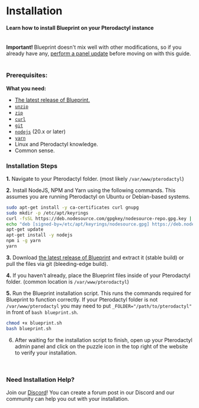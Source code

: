 # Installation
<h4 class="fw-light">Learn how to install Blueprint on your Pterodactyl instance</h4><br/>

<div class="alert alert-warning" role="alert">
  <i class="bi bi-exclamation-triangle-fill mb-1" style="font-size:23px; float: left;"></i>
  <div class="ps-3 ms-3">
  <strong>Important! </strong>
  Blueprint doesn't mix well with other modifications, so if you already have any, 
  <a href="https://pterodactyl.io/panel/1.0/updating.html" class="alert-link">perform a panel update</a> before moving on with this guide.</div>
</div><br/>


### **Prerequisites:**

**What you need:**
* [The latest release of Blueprint.](https://github.com/teamblueprint/main/releases/latest)
* [`unzip`](https://pkgs.org/download/unzip)
* [`zip`](https://pkgs.org/download/zip)
* [`curl`](https://github.com/curl/curl)
* [`git`](https://github.com/git/git)
* [`nodejs`](https://nodejs.org) (20.x or later)
* [`yarn`](https://yarnpkg.com/)
* Linux and Pterodactyl knowledge.
* Common sense.

### **Installation Steps**

**1.** Navigate to your Pterodactyl folder. (most likely `/var/www/pterodactyl`)

**2.** Install NodeJS, NPM and Yarn using the following commands. This assumes you are running Pterodactyl on Ubuntu or Debian-based systems.
```sh
sudo apt-get install -y ca-certificates curl gnupg
sudo mkdir -p /etc/apt/keyrings
curl -fsSL https://deb.nodesource.com/gpgkey/nodesource-repo.gpg.key | sudo gpg --dearmor -o /etc/apt/keyrings/nodesource.gpg
echo "deb [signed-by=/etc/apt/keyrings/nodesource.gpg] https://deb.nodesource.com/node_20.x nodistro main" | tee /etc/apt/sources.list.d/nodesource.list
apt-get update
apt-get install -y nodejs
npm i -g yarn
yarn
```
**3.** Download [the latest release of Blueprint](https://github.com/teamblueprint/main/releases/latest) and extract it (stable build) or pull the files via git (bleeding-edge build).

**4.** If you haven't already, place the Blueprint files inside of your Pterodactyl folder. (common location is `/var/www/pterodactyl`)

**5.** Run the Blueprint installation script. This runs the commands required for Blueprint to function correctly. If your Pterodactyl folder is not `/var/www/pterodactyl` you may need to put `_FOLDER="/path/to/pterodactyl"` in front of `bash blueprint.sh`.
```sh
chmod +x blueprint.sh
bash blueprint.sh
```
6. After waiting for the installation script to finish, open up your Pterodactyl admin panel and click on the puzzle icon in the top right of the website to verify your installation.

<br/>

### **Need Installation Help?**

Join our [Discord](https://discord.gg/vmQCKV5NsM)! You can create a forum post in our Discord and our community can help you out with your installation.